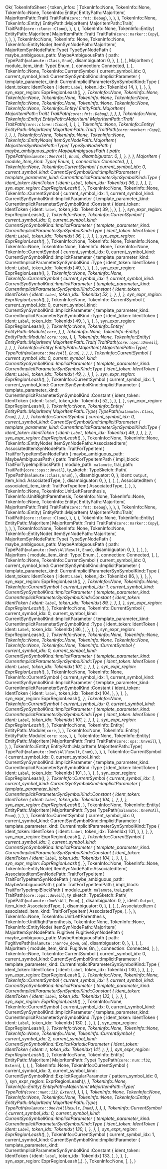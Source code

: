 Ok(
    TokenInfoSheet {
        token_infos: [
            TokenInfo::None,
            TokenInfo::None,
            TokenInfo::None,
            TokenInfo::Entity(
                EntityPath::MajorItem(
                    MajorItemPath::Trait(
                        TraitPath(`core::fmt::Debug`),
                    ),
                ),
            ),
            TokenInfo::None,
            TokenInfo::Entity(
                EntityPath::MajorItem(
                    MajorItemPath::Trait(
                        TraitPath(`core::clone::Clone`),
                    ),
                ),
            ),
            TokenInfo::None,
            TokenInfo::Entity(
                EntityPath::MajorItem(
                    MajorItemPath::Trait(
                        TraitPath(`core::marker::Copy`),
                    ),
                ),
            ),
            TokenInfo::None,
            TokenInfo::None,
            TokenInfo::None,
            TokenInfo::EntityNode(
                ItemSynNodePath::MajorItem(
                    MajorItemSynNodePath::Type(
                        TypeSynNodePath {
                            maybe_ambiguous_path: MaybeAmbiguousPath {
                                path: TypePath(`malamute::Class`, `Enum`),
                                disambiguator: 0,
                            },
                        },
                    ),
                ),
                MajorItem {
                    module_item_kind: Type(
                        Enum,
                    ),
                    connection: Connected,
                },
            ),
            TokenInfo::None,
            TokenInfo::CurrentSymbol {
                current_symbol_idx: 0,
                current_symbol_kind: CurrentSynSymbolKind::ImplicitParameter {
                    template_parameter_kind: CurrentImplicitParameterSynSymbolKind::Type {
                        ident_token: IdentToken {
                            ident: `Label`,
                            token_idx: TokenIdx(
                                14,
                            ),
                        },
                    },
                },
                syn_expr_region: ExprRegionLeash(_),
            },
            TokenInfo::None,
            TokenInfo::None,
            TokenInfo::None,
            TokenInfo::None,
            TokenInfo::None,
            TokenInfo::None,
            TokenInfo::None,
            TokenInfo::None,
            TokenInfo::None,
            TokenInfo::None,
            TokenInfo::None,
            TokenInfo::Entity(
                EntityPath::MajorItem(
                    MajorItemPath::Trait(
                        TraitPath(`core::fmt::Debug`),
                    ),
                ),
            ),
            TokenInfo::None,
            TokenInfo::Entity(
                EntityPath::MajorItem(
                    MajorItemPath::Trait(
                        TraitPath(`core::clone::Clone`),
                    ),
                ),
            ),
            TokenInfo::None,
            TokenInfo::Entity(
                EntityPath::MajorItem(
                    MajorItemPath::Trait(
                        TraitPath(`core::marker::Copy`),
                    ),
                ),
            ),
            TokenInfo::None,
            TokenInfo::None,
            TokenInfo::None,
            TokenInfo::EntityNode(
                ItemSynNodePath::MajorItem(
                    MajorItemSynNodePath::Type(
                        TypeSynNodePath {
                            maybe_ambiguous_path: MaybeAmbiguousPath {
                                path: TypePath(`malamute::OneVsAll`, `Enum`),
                                disambiguator: 0,
                            },
                        },
                    ),
                ),
                MajorItem {
                    module_item_kind: Type(
                        Enum,
                    ),
                    connection: Connected,
                },
            ),
            TokenInfo::None,
            TokenInfo::CurrentSymbol {
                current_symbol_idx: 0,
                current_symbol_kind: CurrentSynSymbolKind::ImplicitParameter {
                    template_parameter_kind: CurrentImplicitParameterSynSymbolKind::Type {
                        ident_token: IdentToken {
                            ident: `Label`,
                            token_idx: TokenIdx(
                                36,
                            ),
                        },
                    },
                },
                syn_expr_region: ExprRegionLeash(_),
            },
            TokenInfo::None,
            TokenInfo::None,
            TokenInfo::CurrentSymbol {
                current_symbol_idx: 1,
                current_symbol_kind: CurrentSynSymbolKind::ImplicitParameter {
                    template_parameter_kind: CurrentImplicitParameterSynSymbolKind::Constant {
                        ident_token: IdentToken {
                            ident: `label`,
                            token_idx: TokenIdx(
                                39,
                            ),
                        },
                    },
                },
                syn_expr_region: ExprRegionLeash(_),
            },
            TokenInfo::None,
            TokenInfo::CurrentSymbol {
                current_symbol_idx: 0,
                current_symbol_kind: CurrentSynSymbolKind::ImplicitParameter {
                    template_parameter_kind: CurrentImplicitParameterSynSymbolKind::Type {
                        ident_token: IdentToken {
                            ident: `Label`,
                            token_idx: TokenIdx(
                                36,
                            ),
                        },
                    },
                },
                syn_expr_region: ExprRegionLeash(_),
            },
            TokenInfo::None,
            TokenInfo::None,
            TokenInfo::None,
            TokenInfo::None,
            TokenInfo::None,
            TokenInfo::None,
            TokenInfo::None,
            TokenInfo::CurrentSymbol {
                current_symbol_idx: 0,
                current_symbol_kind: CurrentSynSymbolKind::ImplicitParameter {
                    template_parameter_kind: CurrentImplicitParameterSynSymbolKind::Type {
                        ident_token: IdentToken {
                            ident: `Label`,
                            token_idx: TokenIdx(
                                49,
                            ),
                        },
                    },
                },
                syn_expr_region: ExprRegionLeash(_),
            },
            TokenInfo::None,
            TokenInfo::None,
            TokenInfo::CurrentSymbol {
                current_symbol_idx: 1,
                current_symbol_kind: CurrentSynSymbolKind::ImplicitParameter {
                    template_parameter_kind: CurrentImplicitParameterSynSymbolKind::Constant {
                        ident_token: IdentToken {
                            ident: `label`,
                            token_idx: TokenIdx(
                                52,
                            ),
                        },
                    },
                },
                syn_expr_region: ExprRegionLeash(_),
            },
            TokenInfo::None,
            TokenInfo::CurrentSymbol {
                current_symbol_idx: 0,
                current_symbol_kind: CurrentSynSymbolKind::ImplicitParameter {
                    template_parameter_kind: CurrentImplicitParameterSynSymbolKind::Type {
                        ident_token: IdentToken {
                            ident: `Label`,
                            token_idx: TokenIdx(
                                49,
                            ),
                        },
                    },
                },
                syn_expr_region: ExprRegionLeash(_),
            },
            TokenInfo::None,
            TokenInfo::Entity(
                EntityPath::Module(
                    `core`,
                ),
            ),
            TokenInfo::None,
            TokenInfo::Entity(
                EntityPath::Module(
                    `core::ops`,
                ),
            ),
            TokenInfo::None,
            TokenInfo::Entity(
                EntityPath::MajorItem(
                    MajorItemPath::Trait(
                        TraitPath(`core::ops::Unveil`),
                    ),
                ),
            ),
            TokenInfo::Entity(
                EntityPath::MajorItem(
                    MajorItemPath::Type(
                        TypePath(`malamute::OneVsAll`, `Enum`),
                    ),
                ),
            ),
            TokenInfo::CurrentSymbol {
                current_symbol_idx: 0,
                current_symbol_kind: CurrentSynSymbolKind::ImplicitParameter {
                    template_parameter_kind: CurrentImplicitParameterSynSymbolKind::Type {
                        ident_token: IdentToken {
                            ident: `Label`,
                            token_idx: TokenIdx(
                                49,
                            ),
                        },
                    },
                },
                syn_expr_region: ExprRegionLeash(_),
            },
            TokenInfo::CurrentSymbol {
                current_symbol_idx: 1,
                current_symbol_kind: CurrentSynSymbolKind::ImplicitParameter {
                    template_parameter_kind: CurrentImplicitParameterSynSymbolKind::Constant {
                        ident_token: IdentToken {
                            ident: `label`,
                            token_idx: TokenIdx(
                                52,
                            ),
                        },
                    },
                },
                syn_expr_region: ExprRegionLeash(_),
            },
            TokenInfo::None,
            TokenInfo::Entity(
                EntityPath::MajorItem(
                    MajorItemPath::Type(
                        TypePath(`malamute::Class`, `Enum`),
                    ),
                ),
            ),
            TokenInfo::CurrentSymbol {
                current_symbol_idx: 0,
                current_symbol_kind: CurrentSynSymbolKind::ImplicitParameter {
                    template_parameter_kind: CurrentImplicitParameterSynSymbolKind::Type {
                        ident_token: IdentToken {
                            ident: `Label`,
                            token_idx: TokenIdx(
                                49,
                            ),
                        },
                    },
                },
                syn_expr_region: ExprRegionLeash(_),
            },
            TokenInfo::None,
            TokenInfo::None,
            TokenInfo::EntityNode(
                ItemSynNodePath::AssociatedItem(
                    AssociatedItemSynNodePath::TraitForTypeItem(
                        TraitForTypeItemSynNodePath {
                            maybe_ambiguous_path: MaybeAmbiguousPath {
                                path: TraitForTypeItemPath {
                                    impl_block: TraitForTypeImplBlockPath {
                                        module_path: `malamute`,
                                        trai_path: TraitPath(`core::ops::Unveil`),
                                        ty_sketch: TypeSketch::Path(
                                            TypePath(`malamute::Class`, `Enum`),
                                        ),
                                        disambiguator: 0,
                                    },
                                    ident: `Output`,
                                    item_kind: AssociatedType,
                                },
                                disambiguator: 0,
                            },
                        },
                    ),
                ),
                AssociatedItem {
                    associated_item_kind: TraitForTypeItem(
                        AssociatedType,
                    ),
                },
            ),
            TokenInfo::None,
            TokenInfo::UnitLeftParenthesis,
            TokenInfo::UnitRightParenthesis,
            TokenInfo::None,
            TokenInfo::None,
            TokenInfo::None,
            TokenInfo::Entity(
                EntityPath::MajorItem(
                    MajorItemPath::Trait(
                        TraitPath(`core::fmt::Debug`),
                    ),
                ),
            ),
            TokenInfo::None,
            TokenInfo::Entity(
                EntityPath::MajorItem(
                    MajorItemPath::Trait(
                        TraitPath(`core::clone::Clone`),
                    ),
                ),
            ),
            TokenInfo::None,
            TokenInfo::Entity(
                EntityPath::MajorItem(
                    MajorItemPath::Trait(
                        TraitPath(`core::marker::Copy`),
                    ),
                ),
            ),
            TokenInfo::None,
            TokenInfo::None,
            TokenInfo::None,
            TokenInfo::EntityNode(
                ItemSynNodePath::MajorItem(
                    MajorItemSynNodePath::Type(
                        TypeSynNodePath {
                            maybe_ambiguous_path: MaybeAmbiguousPath {
                                path: TypePath(`malamute::OneVsAllResult`, `Enum`),
                                disambiguator: 0,
                            },
                        },
                    ),
                ),
                MajorItem {
                    module_item_kind: Type(
                        Enum,
                    ),
                    connection: Connected,
                },
            ),
            TokenInfo::None,
            TokenInfo::CurrentSymbol {
                current_symbol_idx: 0,
                current_symbol_kind: CurrentSynSymbolKind::ImplicitParameter {
                    template_parameter_kind: CurrentImplicitParameterSynSymbolKind::Type {
                        ident_token: IdentToken {
                            ident: `Label`,
                            token_idx: TokenIdx(
                                86,
                            ),
                        },
                    },
                },
                syn_expr_region: ExprRegionLeash(_),
            },
            TokenInfo::None,
            TokenInfo::None,
            TokenInfo::CurrentSymbol {
                current_symbol_idx: 1,
                current_symbol_kind: CurrentSynSymbolKind::ImplicitParameter {
                    template_parameter_kind: CurrentImplicitParameterSynSymbolKind::Constant {
                        ident_token: IdentToken {
                            ident: `label`,
                            token_idx: TokenIdx(
                                89,
                            ),
                        },
                    },
                },
                syn_expr_region: ExprRegionLeash(_),
            },
            TokenInfo::None,
            TokenInfo::CurrentSymbol {
                current_symbol_idx: 0,
                current_symbol_kind: CurrentSynSymbolKind::ImplicitParameter {
                    template_parameter_kind: CurrentImplicitParameterSynSymbolKind::Type {
                        ident_token: IdentToken {
                            ident: `Label`,
                            token_idx: TokenIdx(
                                86,
                            ),
                        },
                    },
                },
                syn_expr_region: ExprRegionLeash(_),
            },
            TokenInfo::None,
            TokenInfo::None,
            TokenInfo::None,
            TokenInfo::None,
            TokenInfo::None,
            TokenInfo::None,
            TokenInfo::None,
            TokenInfo::None,
            TokenInfo::None,
            TokenInfo::CurrentSymbol {
                current_symbol_idx: 0,
                current_symbol_kind: CurrentSynSymbolKind::ImplicitParameter {
                    template_parameter_kind: CurrentImplicitParameterSynSymbolKind::Type {
                        ident_token: IdentToken {
                            ident: `Label`,
                            token_idx: TokenIdx(
                                101,
                            ),
                        },
                    },
                },
                syn_expr_region: ExprRegionLeash(_),
            },
            TokenInfo::None,
            TokenInfo::None,
            TokenInfo::CurrentSymbol {
                current_symbol_idx: 1,
                current_symbol_kind: CurrentSynSymbolKind::ImplicitParameter {
                    template_parameter_kind: CurrentImplicitParameterSynSymbolKind::Constant {
                        ident_token: IdentToken {
                            ident: `label`,
                            token_idx: TokenIdx(
                                104,
                            ),
                        },
                    },
                },
                syn_expr_region: ExprRegionLeash(_),
            },
            TokenInfo::None,
            TokenInfo::CurrentSymbol {
                current_symbol_idx: 0,
                current_symbol_kind: CurrentSynSymbolKind::ImplicitParameter {
                    template_parameter_kind: CurrentImplicitParameterSynSymbolKind::Type {
                        ident_token: IdentToken {
                            ident: `Label`,
                            token_idx: TokenIdx(
                                101,
                            ),
                        },
                    },
                },
                syn_expr_region: ExprRegionLeash(_),
            },
            TokenInfo::None,
            TokenInfo::Entity(
                EntityPath::Module(
                    `core`,
                ),
            ),
            TokenInfo::None,
            TokenInfo::Entity(
                EntityPath::Module(
                    `core::ops`,
                ),
            ),
            TokenInfo::None,
            TokenInfo::Entity(
                EntityPath::MajorItem(
                    MajorItemPath::Trait(
                        TraitPath(`core::ops::Unveil`),
                    ),
                ),
            ),
            TokenInfo::Entity(
                EntityPath::MajorItem(
                    MajorItemPath::Type(
                        TypePath(`malamute::OneVsAllResult`, `Enum`),
                    ),
                ),
            ),
            TokenInfo::CurrentSymbol {
                current_symbol_idx: 0,
                current_symbol_kind: CurrentSynSymbolKind::ImplicitParameter {
                    template_parameter_kind: CurrentImplicitParameterSynSymbolKind::Type {
                        ident_token: IdentToken {
                            ident: `Label`,
                            token_idx: TokenIdx(
                                101,
                            ),
                        },
                    },
                },
                syn_expr_region: ExprRegionLeash(_),
            },
            TokenInfo::CurrentSymbol {
                current_symbol_idx: 1,
                current_symbol_kind: CurrentSynSymbolKind::ImplicitParameter {
                    template_parameter_kind: CurrentImplicitParameterSynSymbolKind::Constant {
                        ident_token: IdentToken {
                            ident: `label`,
                            token_idx: TokenIdx(
                                104,
                            ),
                        },
                    },
                },
                syn_expr_region: ExprRegionLeash(_),
            },
            TokenInfo::None,
            TokenInfo::Entity(
                EntityPath::MajorItem(
                    MajorItemPath::Type(
                        TypePath(`malamute::OneVsAll`, `Enum`),
                    ),
                ),
            ),
            TokenInfo::CurrentSymbol {
                current_symbol_idx: 0,
                current_symbol_kind: CurrentSynSymbolKind::ImplicitParameter {
                    template_parameter_kind: CurrentImplicitParameterSynSymbolKind::Type {
                        ident_token: IdentToken {
                            ident: `Label`,
                            token_idx: TokenIdx(
                                101,
                            ),
                        },
                    },
                },
                syn_expr_region: ExprRegionLeash(_),
            },
            TokenInfo::CurrentSymbol {
                current_symbol_idx: 1,
                current_symbol_kind: CurrentSynSymbolKind::ImplicitParameter {
                    template_parameter_kind: CurrentImplicitParameterSynSymbolKind::Constant {
                        ident_token: IdentToken {
                            ident: `label`,
                            token_idx: TokenIdx(
                                104,
                            ),
                        },
                    },
                },
                syn_expr_region: ExprRegionLeash(_),
            },
            TokenInfo::None,
            TokenInfo::None,
            TokenInfo::EntityNode(
                ItemSynNodePath::AssociatedItem(
                    AssociatedItemSynNodePath::TraitForTypeItem(
                        TraitForTypeItemSynNodePath {
                            maybe_ambiguous_path: MaybeAmbiguousPath {
                                path: TraitForTypeItemPath {
                                    impl_block: TraitForTypeImplBlockPath {
                                        module_path: `malamute`,
                                        trai_path: TraitPath(`core::ops::Unveil`),
                                        ty_sketch: TypeSketch::Path(
                                            TypePath(`malamute::OneVsAll`, `Enum`),
                                        ),
                                        disambiguator: 0,
                                    },
                                    ident: `Output`,
                                    item_kind: AssociatedType,
                                },
                                disambiguator: 0,
                            },
                        },
                    ),
                ),
                AssociatedItem {
                    associated_item_kind: TraitForTypeItem(
                        AssociatedType,
                    ),
                },
            ),
            TokenInfo::None,
            TokenInfo::UnitLeftParenthesis,
            TokenInfo::UnitRightParenthesis,
            TokenInfo::None,
            TokenInfo::None,
            TokenInfo::EntityNode(
                ItemSynNodePath::MajorItem(
                    MajorItemSynNodePath::Fugitive(
                        FugitiveSynNodePath {
                            maybe_ambiguous_path: MaybeAmbiguousPath {
                                path: FugitivePath(`malamute::narrow_down`, `Gn`),
                                disambiguator: 0,
                            },
                        },
                    ),
                ),
                MajorItem {
                    module_item_kind: Fugitive(
                        Gn,
                    ),
                    connection: Connected,
                },
            ),
            TokenInfo::None,
            TokenInfo::CurrentSymbol {
                current_symbol_idx: 0,
                current_symbol_kind: CurrentSynSymbolKind::ImplicitParameter {
                    template_parameter_kind: CurrentImplicitParameterSynSymbolKind::Type {
                        ident_token: IdentToken {
                            ident: `Label`,
                            token_idx: TokenIdx(
                                130,
                            ),
                        },
                    },
                },
                syn_expr_region: ExprRegionLeash(_),
            },
            TokenInfo::None,
            TokenInfo::None,
            TokenInfo::CurrentSymbol {
                current_symbol_idx: 1,
                current_symbol_kind: CurrentSynSymbolKind::ImplicitParameter {
                    template_parameter_kind: CurrentImplicitParameterSynSymbolKind::Constant {
                        ident_token: IdentToken {
                            ident: `label`,
                            token_idx: TokenIdx(
                                133,
                            ),
                        },
                    },
                },
                syn_expr_region: ExprRegionLeash(_),
            },
            TokenInfo::None,
            TokenInfo::CurrentSymbol {
                current_symbol_idx: 0,
                current_symbol_kind: CurrentSynSymbolKind::ImplicitParameter {
                    template_parameter_kind: CurrentImplicitParameterSynSymbolKind::Type {
                        ident_token: IdentToken {
                            ident: `Label`,
                            token_idx: TokenIdx(
                                130,
                            ),
                        },
                    },
                },
                syn_expr_region: ExprRegionLeash(_),
            },
            TokenInfo::None,
            TokenInfo::None,
            TokenInfo::None,
            TokenInfo::None,
            TokenInfo::None,
            TokenInfo::CurrentSymbol {
                current_symbol_idx: 2,
                current_symbol_kind: CurrentSynSymbolKind::ExplicitVariadicParameter {
                    ident_token: IdentToken {
                        ident: `f`,
                        token_idx: TokenIdx(
                            141,
                        ),
                    },
                },
                syn_expr_region: ExprRegionLeash(_),
            },
            TokenInfo::None,
            TokenInfo::Entity(
                EntityPath::MajorItem(
                    MajorItemPath::Type(
                        TypePath(`core::num::f32`, `Extern`),
                    ),
                ),
            ),
            TokenInfo::None,
            TokenInfo::CurrentSymbol {
                current_symbol_idx: 3,
                current_symbol_kind: CurrentSynSymbolKind::ExplicitRegularParameter {
                    pattern_symbol_idx: 0,
                },
                syn_expr_region: ExprRegionLeash(_),
            },
            TokenInfo::None,
            TokenInfo::Entity(
                EntityPath::MajorItem(
                    MajorItemPath::Type(
                        TypePath(`core::num::i32`, `Extern`),
                    ),
                ),
            ),
            TokenInfo::None,
            TokenInfo::None,
            TokenInfo::None,
            TokenInfo::None,
            TokenInfo::None,
            TokenInfo::Entity(
                EntityPath::MajorItem(
                    MajorItemPath::Type(
                        TypePath(`malamute::OneVsAllResult`, `Enum`),
                    ),
                ),
            ),
            TokenInfo::CurrentSymbol {
                current_symbol_idx: 0,
                current_symbol_kind: CurrentSynSymbolKind::ImplicitParameter {
                    template_parameter_kind: CurrentImplicitParameterSynSymbolKind::Type {
                        ident_token: IdentToken {
                            ident: `Label`,
                            token_idx: TokenIdx(
                                130,
                            ),
                        },
                    },
                },
                syn_expr_region: ExprRegionLeash(_),
            },
            TokenInfo::CurrentSymbol {
                current_symbol_idx: 1,
                current_symbol_kind: CurrentSynSymbolKind::ImplicitParameter {
                    template_parameter_kind: CurrentImplicitParameterSynSymbolKind::Constant {
                        ident_token: IdentToken {
                            ident: `label`,
                            token_idx: TokenIdx(
                                133,
                            ),
                        },
                    },
                },
                syn_expr_region: ExprRegionLeash(_),
            },
            TokenInfo::None,
        ],
    },
)